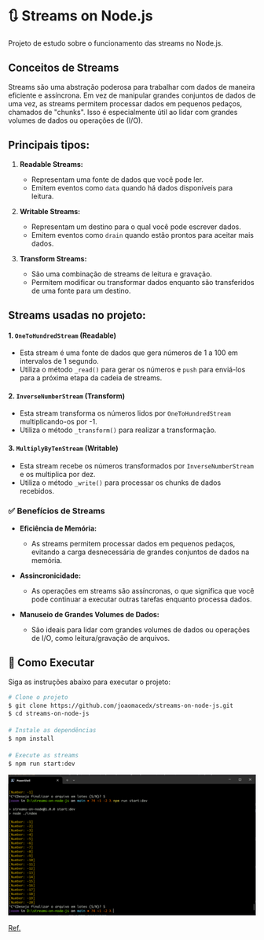 # 🔃 Streams on Node.js

Projeto de estudo sobre o funcionamento das streams no Node.js.

## Conceitos de Streams

Streams são uma abstração poderosa para trabalhar com dados de maneira eficiente e assíncrona. Em vez de manipular grandes conjuntos de dados de uma vez, as streams permitem processar dados em pequenos pedaços, chamados de "chunks". Isso é especialmente útil ao lidar com grandes volumes de dados ou operações de (I/O).

## Principais tipos:

1. **Readable Streams:**
   - Representam uma fonte de dados que você pode ler.
   - Emitem eventos como `data` quando há dados disponíveis para leitura.

2. **Writable Streams:**
   - Representam um destino para o qual você pode escrever dados.
   - Emitem eventos como `drain` quando estão prontos para aceitar mais dados.

3. **Transform Streams:**
   - São uma combinação de streams de leitura e gravação.
   - Permitem modificar ou transformar dados enquanto são transferidos de uma fonte para um destino.

## Streams usadas no projeto:

#### 1. `OneToHundredStream` (Readable)

   - Esta stream é uma fonte de dados que gera números de 1 a 100 em intervalos de 1 segundo.
   - Utiliza o método `_read()` para gerar os números e `push` para enviá-los para a próxima etapa da cadeia de streams.

#### 2. `InverseNumberStream` (Transform)

   - Esta stream transforma os números lidos por `OneToHundredStream` multiplicando-os por -1.
   - Utiliza o método `_transform()` para realizar a transformação.

#### 3. `MultiplyByTenStream` (Writable)

   - Esta stream recebe os números transformados por `InverseNumberStream` e os multiplica por dez.
   - Utiliza o método `_write()` para processar os chunks de dados recebidos.

### ✅ Benefícios de Streams

- **Eficiência de Memória:**
  - As streams permitem processar dados em pequenos pedaços, evitando a carga desnecessária de grandes conjuntos de dados na memória.

- **Assincronicidade:**
  - As operações em streams são assíncronas, o que significa que você pode continuar a executar outras tarefas enquanto processa dados.

- **Manuseio de Grandes Volumes de Dados:**
  - São ideais para lidar com grandes volumes de dados ou operações de I/O, como leitura/gravação de arquivos.


## 🚀 Como Executar

Siga as instruções abaixo para executar o projeto:

```bash
# Clone o projeto
$ git clone https://github.com/joaomacedx/streams-on-node-js.git
$ cd streams-on-node-js

# Instale as dependências
$ npm install

# Execute as streams
$ npm run start:dev
```

![Example](./assets/example.png)

[Ref.](https://nodejs.org/api/stream.html)

